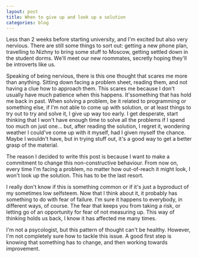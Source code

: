 ```yaml
---
layout: post
title: When to give up and look up a solution
categories: blog
---
```

Less than 2 weeks before starting university, and I'm excited but also very nervious. There are still some things to sort out: getting a new phone plan, travelling to Nizhny to bring some stuff to Moscow, getting settled down in the student dorms. We'll meet our new roommates, secretly hoping they'll be introverts like us.

Speaking of being nervious, there is this one thought that scares me more than anything. Sitting down facing a problem sheet, reading them, and not having a clue how to approach them. This scares me because I don't usually have much patience when this happens. It'ssomething that has hold me back in past. When solving a problem, be it related to programming or something else, if I'm not able to come up with solution, or at least things to try out to try and solve it, I give up way too early. I get desperate, start thinking that I won't have enough time to solve all the problems if I spend too much on just one... but, after reading the solution, I regret it, wondering weather I could've come up with it myself, had I given myself the chance. Maybe I wouldn't have, but in trying stuff out, it's a good way to get a better grasp of the material.

The reason I decided to write this post is because I want to make a commitment to change this non-constructive behaviour. From now on, every time I'm facing a problem, no matter how out-of-reach it might look, I won't look up the solution. This has to be the last resort.

I really don't know if this is something common or if it's just a byproduct of my sometimes low selfsteem. Now that I think about it, it probably has something to do with fear of failure. I'm sure it happens to everybody, in different ways, of course. The fear that keeps you from taking a risk, or letting go of an opportunity for fear of not measuring up. This way of thinking holds us back, I know it has affected me many times.

I'm not a psycologist, but this pattern of thought can't be healthy. However, I'm not completely sure how to tackle this issue. A good first step is knowing that something has to change, and then working towards improvement.
